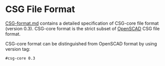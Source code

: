 # CSG File Format

[CSG-format.md](CSG-format.md) contains a detailed specification of CSG-core file format (version 0.3). CSG-core format is the strict subset of [OpenSCAD](https://github.com/openscad/openscad/wiki/CSG-File-Format/) CSG file format.

CSG-core format can be distinguished from OpenSCAD format by using version tag:

    #csg-core 0.3

